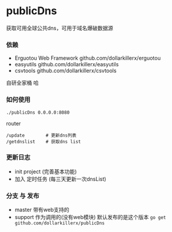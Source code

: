 # publicDns
获取可用全球公共dns，可用于域名爆破数据源

### 依赖
- Erguotou Web Framework github.com/dollarkillerx/erguotou
- easyutils  github.com/dollarkillerx/easyutils
- csvtools   github.com/dollarkillerx/csvtools

自研全家桶 哈

### 如何使用
``` 
./publicDns 0.0.0.0:8080
```
router
``` 
/update        # 更新dns列表
/getdnslist    # 获取dns list
```

### 更新日志
- init project (完善基本功能)
- 加入 定时任务  (每三天更新一次dnsList)

### 分支 与 发布
- master  带有web支持的
- support 作为调用的(没有web模块) 默认发布的是这个版本 `go get github.com/dollarkillerx/publicDns`

